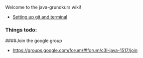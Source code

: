 Welcome to the java-grundkurs wiki!

* [Setting up git and terminal](https://github.com/yhc3l-java-1517/java-grundkurs/wiki/Setting-up-git-and-your-terminal)

### Things todo:
####Join the google group
* https://groups.google.com/forum/#!forum/c3l-java-1517/join

